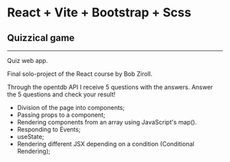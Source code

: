 # React + Vite + Bootstrap + Scss
## Quizzical game

<hr>

Quiz web app.

Final solo-project of the React course by Bob Ziroll.

Through the opentdb API I receive 5 questions with the answers.
Answer the 5 questions and check your result!

- Division of the page into components;
- Passing props to a component;
- Rendering components from an array using JavaScript's map().
- Responding to Events;
- useState;
- Rendering different JSX depending on a condition (Conditional Rendering);

